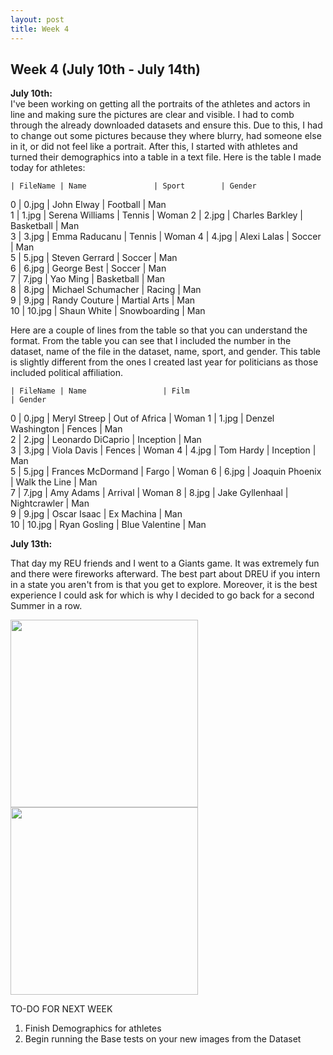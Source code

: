 ```yaml
---
layout: post
title: Week 4
---
```


## Week 4 (July 10th - July 14th)

**July 10th:**  
I've been working on getting all the portraits of the athletes and actors in line and making sure the pictures are clear and visible. I had to comb through the already downloaded datasets and ensure this. Due to this, I had to change out some pictures because they where blurry, had someone else in it, or did not feel like a portrait. After this, I started with athletes and turned their demographics into a table in a text file. Here is the table I made today for athletes:

    | FileName | Name               | Sport        | Gender
    
0   | 0.jpg    | John Elway         | Football     | Man   
1   | 1.jpg    | Serena Williams    | Tennis       | Woman 
2   | 2.jpg    | Charles Barkley    | Basketball   | Man   
3   | 3.jpg    | Emma Raducanu      | Tennis       | Woman 
4   | 4.jpg    | Alexi Lalas        | Soccer       | Man   
5   | 5.jpg    | Steven Gerrard     | Soccer       | Man   
6   | 6.jpg    | George Best        | Soccer       | Man   
7   | 7.jpg    | Yao Ming           | Basketball   | Man   
8   | 8.jpg    | Michael Schumacher | Racing       | Man   
9   | 9.jpg    | Randy Couture      | Martial Arts | Man   
10  | 10.jpg   | Shaun White        | Snowboarding | Man   

Here are a couple of lines from the table so that you can understand the format. From the table you can see that I included the number in the dataset, name of the file in the dataset, name, sport, and gender. This table is slightly different from the ones I created last year for politicians as those included political affiliation. 

    | FileName | Name                 | Film                                            | Gender
   
0  | 0.jpg    | Meryl Streep         | Out of Africa                                   | Woman 
1  | 1.jpg    | Denzel Washington    | Fences                                          | Man   
2  | 2.jpg    | Leonardo DiCaprio    | Inception                                       | Man   
3  | 3.jpg    | Viola Davis          | Fences                                          | Woman 
4  | 4.jpg    | Tom Hardy            | Inception                                       | Man   
5  | 5.jpg    | Frances McDormand    | Fargo                                           | Woman 
6  | 6.jpg    | Joaquin Phoenix      | Walk the Line                                   | Man   
7  | 7.jpg    | Amy Adams            | Arrival                                         | Woman 
8  | 8.jpg    | Jake Gyllenhaal      | Nightcrawler                                    | Man   
9  | 9.jpg    | Oscar Isaac          | Ex Machina                                      | Man   
10 | 10.jpg   | Ryan Gosling         | Blue Valentine                                  | Man   

**July 13th:**

That day my REU friends and I went to a Giants game. It was extremely fun and there were fireworks afterward. The best part about DREU if you intern in a state you aren't from is that you get to explore. Moreover, it is the best experience I could ask for which is why I decided to go back for a second Summer in a row. 

<p float="left">
  <img src="https://github.com/veronicaflores/dreusummer2023/assets/52052151/cb31a901-037c-4f61-922e-091842f9a328" width="300" />
  <img src="https://github.com/veronicaflores/dreusummer2023/assets/52052151/5056d1ca-8c46-456c-aaf1-f3c47ef79d64" width="300" />
</p>

TO-DO FOR NEXT WEEK 
1. Finish Demographics for athletes
2. Begin running the Base tests on your new images from the Dataset
